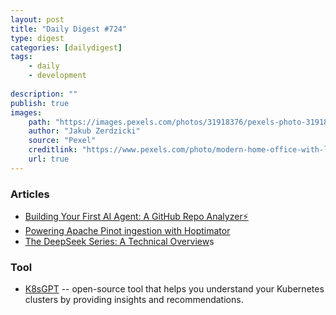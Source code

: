 ```yaml
---
layout: post
title: "Daily Digest #724"
type: digest
categories: [dailydigest]
tags: 
    - daily
    - development
    
description: ""
publish: true
images:
    path: "https://images.pexels.com/photos/31918376/pexels-photo-31918376/free-photo-of-modern-home-office-with-laptop-on-kitchen-counter.jpeg?auto=compress&cs=tinysrgb&w=1260&h=750&dpr=1"
    author: "Jakub Zerdzicki"
    source: "Pexel"
    creditlink: "https://www.pexels.com/photo/modern-home-office-with-laptop-on-kitchen-counter-31918376/"
    url: true
---
```


### Articles
- [Building Your First AI Agent: A GitHub Repo Analyzer⚡](https://dev.to/voltagent/building-your-first-ai-agent-a-github-repo-analyzer-52fd?ref=jakartadev.com)
- [Powering Apache Pinot ingestion with Hoptimator](https://www.linkedin.com/blog/engineering/infrastructure/powering-apache-pinot-ingestion-with-hoptimator?ref=jakartadev.com)
- [The DeepSeek Series: A Technical Overview](https://martinfowler.com/articles/deepseek-papers.html?ref=jakartadev.com)s

### Tool
- [K8sGPT](https://k8sgpt.ai/?ref=jakartadev.com) -- open-source tool that helps you understand your Kubernetes clusters by providing insights and recommendations.